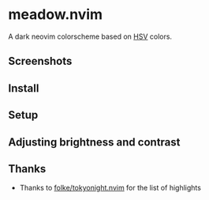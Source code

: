 # meadow.nvim

A dark neovim colorscheme based on
[HSV](https://en.wikipedia.org/wiki/HSL_and_HSV) colors.

## Screenshots

## Install


## Setup


## Adjusting brightness and contrast

## Thanks
- Thanks to [folke/tokyonight.nvim](https://github.com/folke/tokyonight.nvim) for the list of highlights

